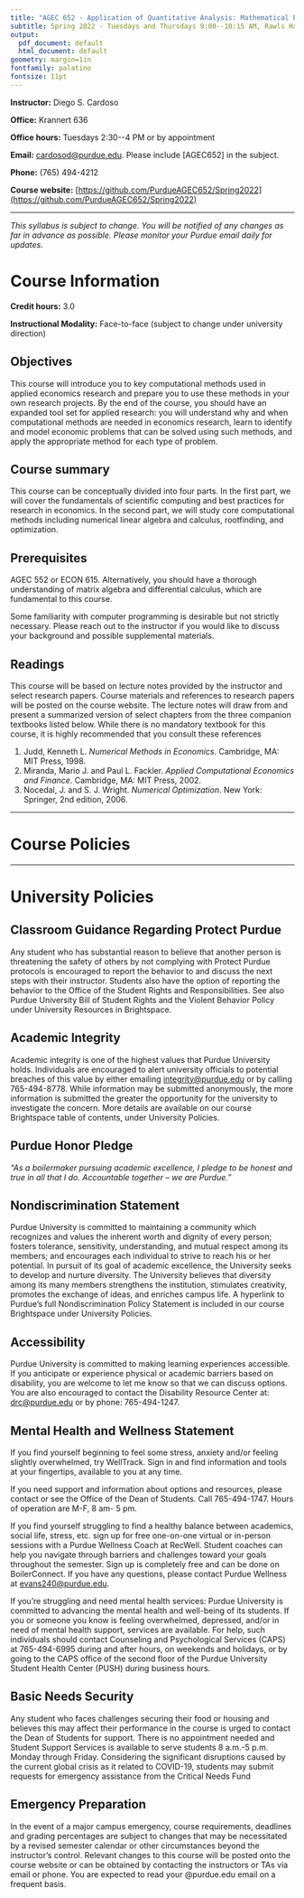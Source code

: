 ```yaml
---
title: "AGEC 652 - Application of Quantitative Analysis: Mathematical Programming"
subtitle: Spring 2022 - Tuesdays and Thursdays 9:00--10:15 AM, Rawls Hall 1071
output:
  pdf_document: default
  html_document: default
geometry: margin=1in
fontfamily: palatino
fontsize: 11pt
---
```


**Instructor:** Diego S. Cardoso 

**Office:** Krannert 636

**Office hours:** Tuesdays 2:30--4 PM or by appointment

**Email:** [cardosod@purdue.edu](mailto:cardosod@purdue.edu). Please include [AGEC652] in the subject.

**Phone:** (765) 494-4212

**Course website:** [https://github.com/PurdueAGEC652/Spring2022](https://github.com/PurdueAGEC652/Spring2022)

--------------------

*This syllabus is subject to change. You will be notified of any changes as far in advance as possible. Please monitor your Purdue email daily for updates.*

# Course Information

**Credit hours:** 3.0

**Instructional Modality:** Face-to-face (subject to change under university direction)


## Objectives

This course will introduce you to key computational methods used in applied economics research and prepare you to use these methods in your own research projects. By the end of the course, you should have an expanded tool set for applied research: you will understand why and when computational methods are needed in economics research, learn to identify and model economic problems that can be solved using such methods, and apply the appropriate method for each type of problem.

## Course summary

This course can be conceptually divided into four parts. In the first part, we will cover the fundamentals of scientific computing and best practices for research in economics. In the second part, we will study core computational methods including numerical linear algebra and calculus, rootfinding, and optimization. 

## Prerequisites

AGEC 552 or ECON 615. Alternatively, you should have a thorough understanding of matrix algebra and differential calculus, which are fundamental to this course. 

Some familiarity with computer programming is desirable but not strictly necessary. Please reach out to the instructor if you would like to discuss your background and possible supplemental materials.

## Readings

This course will be based on lecture notes provided by the instructor and select research papers. Course materials and references to research papers will be posted on the course website. The lecture notes will draw from and present a summarized version of select chapters from the three companion textbooks listed below. While there is no mandatory textbook for this course, it is highly recommended that you consult these references

1. Judd, Kenneth L. *Numerical Methods in Economics*. Cambridge, MA: MIT Press, 1998.
2. Miranda, Mario J. and Paul L. Fackler. *Applied Computational Economics and Finance*. Cambridge, MA: MIT Press, 2002.
3. Nocedal, J. and S. J. Wright. *Numerical Optimization*. New York: Springer, 2nd edition, 2006.




--------------------

# Course Policies


--------------------

# University Policies

## Classroom Guidance Regarding Protect Purdue

Any student who has substantial reason to believe that another person is threatening the safety of others by not complying with Protect Purdue protocols is encouraged to report the behavior to and discuss the next steps with their instructor. Students also have the option of reporting the behavior to the Office of the Student Rights and Responsibilities. See also Purdue University Bill of Student Rights and the Violent Behavior Policy under University Resources in Brightspace.

## Academic Integrity

Academic integrity is one of the highest values that Purdue University holds. Individuals are encouraged to alert university officials to potential breaches of this value by either emailing integrity@purdue.edu or by calling 765-494-8778. While information may be submitted anonymously, the more information is submitted the greater the opportunity for the university to investigate the concern. More details are available on our course Brightspace table of contents, under University Policies.

## Purdue Honor Pledge

*“As a boilermaker pursuing academic excellence, I pledge to be honest and true in all that I do. Accountable together – we are Purdue.”*

## Nondiscrimination Statement

Purdue University is committed to maintaining a community which recognizes and values the inherent worth and dignity of every person; fosters tolerance, sensitivity, understanding, and mutual respect among its members; and encourages each individual to strive to reach his or her potential. In pursuit of its goal of academic excellence, the University seeks to develop and nurture diversity. The University believes that diversity among its many members strengthens the institution, stimulates creativity, promotes the exchange of ideas, and enriches campus life. A hyperlink to Purdue’s full Nondiscrimination Policy Statement is included in our course Brightspace under University Policies.

## Accessibility

Purdue University is committed to making learning experiences accessible. If you anticipate or experience physical or academic barriers based on disability, you are welcome to let me know so that we can discuss options. You are also encouraged to contact the Disability Resource Center at: drc@purdue.edu or by phone: 765-494-1247.

## Mental Health and Wellness Statement

If you find yourself beginning to feel some stress, anxiety and/or feeling slightly overwhelmed, try WellTrack. Sign in and find information and tools at your fingertips, available to you at any time.

If you need support and information about options and resources, please contact or see the Office of the Dean of Students. Call 765-494-1747. Hours of operation are M-F, 8 am- 5 pm.

If you find yourself struggling to find a healthy balance between academics, social life, stress, etc. sign up for free one-on-one virtual or in-person sessions with a Purdue Wellness Coach at RecWell. Student coaches can help you navigate through barriers and challenges toward your goals throughout the semester. Sign up is completely free and can be done on BoilerConnect. If you have any questions, please contact Purdue Wellness at evans240@purdue.edu.

If you’re struggling and need mental health services: Purdue University is committed to advancing the mental health and well-being of its students. If you or someone you know is feeling overwhelmed, depressed, and/or in need of mental health support, services are available. For help, such individuals should contact Counseling and Psychological Services (CAPS) at 765-494-6995 during and after hours, on weekends and holidays, or by going to the CAPS office of the second floor of the Purdue University Student Health Center (PUSH) during business hours.

## Basic Needs Security

Any student who faces challenges securing their food or housing and believes this may affect their performance in the course is urged to contact the Dean of Students for support. There is no appointment needed and Student Support Services is available to serve students 8 a.m.-5 p.m. Monday through Friday. Considering the significant disruptions caused by the current global crisis as it related to COVID-19, students may submit requests for emergency assistance from the Critical Needs Fund

## Emergency Preparation

In the event of a major campus emergency, course requirements, deadlines and grading percentages are subject to changes that may be necessitated by a revised semester calendar or other circumstances beyond the instructor’s control. Relevant changes to this course will be posted onto the course website or can be obtained by contacting the instructors or TAs via email or phone. You are expected to read your @purdue.edu email on a frequent basis.
